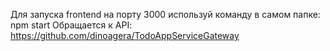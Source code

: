 Для запуска frontend на порту 3000 используй команду в самом папке: npm start 
Обращается к API: https://github.com/dinoagera/TodoAppServiceGateway
